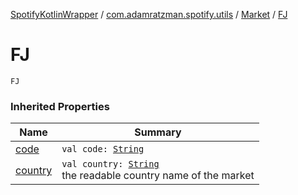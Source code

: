 [SpotifyKotlinWrapper](../../index.md) / [com.adamratzman.spotify.utils](../index.md) / [Market](index.md) / [FJ](./-f-j.md)

# FJ

`FJ`

### Inherited Properties

| Name | Summary |
|---|---|
| [code](code.md) | `val code: `[`String`](https://kotlinlang.org/api/latest/jvm/stdlib/kotlin/-string/index.html) |
| [country](country.md) | `val country: `[`String`](https://kotlinlang.org/api/latest/jvm/stdlib/kotlin/-string/index.html)<br>the readable country name of the market |
